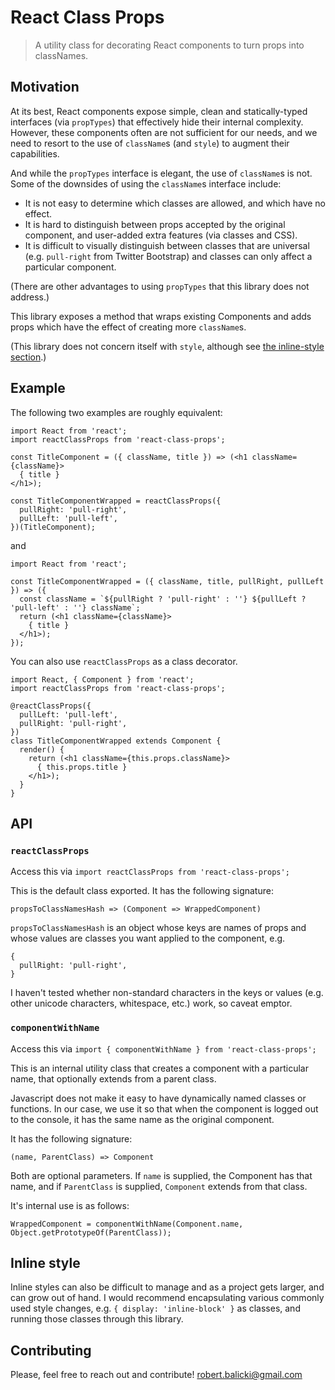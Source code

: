 # React Class Props

> A utility class for decorating React components to turn props into classNames.

## Motivation

At its best, React components expose simple, clean and statically-typed interfaces (via `propTypes`) that effectively hide their internal complexity. However, these components often are not sufficient for our needs, and we need to resort to the use of `className`s (and `style`) to augment their capabilities.

And while the `propTypes` interface is elegant, the use of `className`s is not. Some of the downsides of using the `className`s interface include:

* It is not easy to determine which classes are allowed, and which have no effect.
* It is hard to distinguish between props accepted by the original component, and user-added extra features (via classes and CSS).
* It is difficult to visually distinguish between classes that are universal (e.g. `pull-right` from Twitter Bootstrap) and classes can only affect a particular component.

(There are other advantages to using `propTypes` that this library does not address.)

This library exposes a method that wraps existing Components and adds props which have the effect of creating more `className`s.

(This library does not concern itself with `style`, although see [the inline-style section](#style).)

## Example

The following two examples are roughly equivalent:

```
import React from 'react';
import reactClassProps from 'react-class-props';

const TitleComponent = ({ className, title }) => (<h1 className={className}>
  { title }
</h1>);

const TitleComponentWrapped = reactClassProps({
  pullRight: 'pull-right',
  pullLeft: 'pull-left',
})(TitleComponent);
```

and

```
import React from 'react';

const TitleComponentWrapped = ({ className, title, pullRight, pullLeft }) => ({
  const className = `${pullRight ? 'pull-right' : ''} ${pullLeft ? 'pull-left' : ''} className`;
  return (<h1 className={className}>
    { title }
  </h1>);
});
```

You can also use `reactClassProps` as a class decorator.

```
import React, { Component } from 'react';
import reactClassProps from 'react-class-props';

@reactClassProps({
  pullLeft: 'pull-left',
  pullRight: 'pull-right',
})
class TitleComponentWrapped extends Component {
  render() {
    return (<h1 className={this.props.className}>
      { this.props.title }
    </h1>);
  }
}

```

## API

### `reactClassProps`

Access this via `import reactClassProps from 'react-class-props';`

This is the default class exported. It has the following signature:

`propsToClassNamesHash => (Component => WrappedComponent)`

`propsToClassNamesHash` is an object whose keys are names of props and whose values are classes you want applied to the component, e.g.

```
{
  pullRight: 'pull-right',
}
```

I haven't tested whether non-standard characters in the keys or values (e.g. other unicode characters, whitespace, etc.) work, so caveat emptor.

### `componentWithName`

Access this via `import { componentWithName } from 'react-class-props';`

This is an internal utility class that creates a component with a particular name, that optionally extends from a parent class.

Javascript does not make it easy to have dynamically named classes or functions. In our case, we use it so that when the component is logged out to the console, it has the same name as the original component.

It has the following signature:

`(name, ParentClass) => Component`

Both are optional parameters. If `name` is supplied, the Component has that name, and if `ParentClass` is supplied, `Component` extends from that class.

It's internal use is as follows:

`WrappedComponent = componentWithName(Component.name, Object.getPrototypeOf(ParentClass));`

## <a name="style"></a>Inline style

Inline styles can also be difficult to manage and as a project gets larger, and can grow out of hand. I would recommend encapsulating various commonly used style changes, e.g. `{ display: 'inline-block' }` as classes, and running those classes through this library.

## Contributing

Please, feel free to reach out and contribute! [robert.balicki@gmail.com](mailto:robert.balicki@gmail.com)
